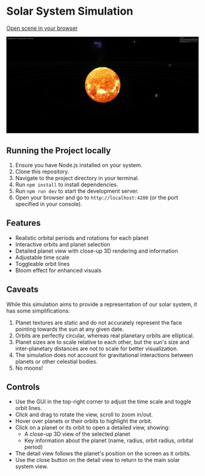 # Solar System Simulation

[Open scene in your browser](https://dev-kreg.github.io/threejs-solar-system/)

<img src="./demo.webp" alt="Solar System Simulation Screenshot" width="800"/>

## Running the Project locally

1. Ensure you have Node.js installed on your system.
2. Clone this repository.
3. Navigate to the project directory in your terminal.
4. Run `npm install` to install dependencies.
5. Run `npm run dev` to start the development server.
6. Open your browser and go to `http://localhost:4200` (or the port specified in your console).

## Features

- Realistic orbital periods and rotations for each planet
- Interactive orbits and planet selection
- Detailed planet view with close-up 3D rendering and information
- Adjustable time scale
- Toggleable orbit lines
- Bloom effect for enhanced visuals

## Caveats

While this simulation aims to provide a representation of our solar system, it has some simplifications:

1. Planet textures are static and do not accurately represent the face pointing towards the sun at any given date.
2. Orbits are perfectly circular, whereas real planetary orbits are elliptical.
3. Planet sizes are to scale relative to each other, but the sun's size and inter-planetary distances are not to scale for better visualization.
4. The simulation does not account for gravitational interactions between planets or other celestial bodies.
5. No moons! 


## Controls

- Use the GUI in the top-right corner to adjust the time scale and toggle orbit lines.
- Click and drag to rotate the view, scroll to zoom in/out.
- Hover over planets or their orbits to highlight the orbit.
- Click on a planet or its orbit to open a detailed view, showing:
  - A close-up 3D view of the selected planet
  - Key information about the planet (name, radius, orbit radius, orbital period)
- The detail view follows the planet's position on the screen as it orbits.
- Use the close button on the detail view to return to the main solar system view.
